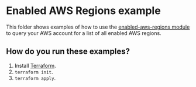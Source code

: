 # Enabled AWS Regions example

This folder shows examples of how to use the [enabled-aws-regions module](https://github.com/terraform-modules-krish/terraform-aws-utilities/blob/v0.1.4/modules/enabled-aws-regions) to query your
AWS account for a list of all enabled AWS regions.




## How do you run these examples?

1. Install [Terraform](https://www.terraform.io/).
1. `terraform init`.
1. `terraform apply`.
